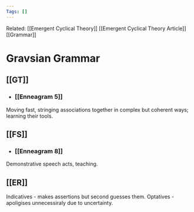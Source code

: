 ```yaml
---
Tags: []
---
```

Related: [[Emergent Cyclical Theory]] [[Emergent Cyclical Theory Article]] [[Grammar]]
# Gravsian Grammar

## [[GT]]
- ### [[Enneagram 5]]
Moving fast, stringing associations together in complex but coherent ways; learning their tools. 

## [[FS]]
- ### [[Enneagram 8]]
Demonstrative speech acts, teaching. 

## [[ER]]

Indicatives - makes assertions but second guesses them. 
Optatives - apoligises unnecessiraly due to uncertainty.

